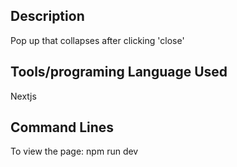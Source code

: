 ## Description

Pop up that collapses after clicking 'close'

## Tools/programing Language Used

Nextjs

## Command Lines

To view the page:
npm run dev
